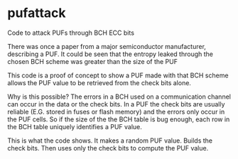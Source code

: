# pufattack
Code to attack PUFs through BCH ECC bits

There was once a paper from a major semiconductor manufacturer, describing a PUF.
It could be seen that the entropy leaked through the chosen BCH scheme was greater than the size of the PUF

This code is a proof of concept to show a PUF made with that BCH scheme allows the PUF value to be retrieved from the check bits alone.

Why is this possible? The errors in a BCH used on a communication channel can occur in the data or the check bits. In a PUF the check bits are usually reliable (E.G. stored in fuses or flash memory) and the errors only occur in the PUF cells. So if the size of the the BCH table is bug enough, each row in the BCH table uniquely identifies a PUF value.

This is what the code shows. It makes a random PUF value. Builds the check bits. Then uses only the check bits to compute the PUF value.
